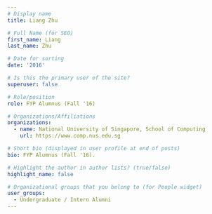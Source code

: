 ```yaml
---
# Display name
title: Liang Zhu

# Full Name (for SEO) 
first_name: Liang
last_name: Zhu

# Date for sorting
date: '2016'

# Is this the primary user of the site?
superuser: false

# Role/position
role: FYP Alumnus (Fall '16)

# Organizations/Affiliations
organizations:
  - name: National University of Singapore, School of Computing
    url: https://www.comp.nus.edu.sg

# Short bio (displayed in user profile at end of posts)
bio: FYP Alumnus (Fall '16). 

# Highlight the author in author lists? (true/false)
highlight_name: false

# Organizational groups that you belong to (for People widget)
user_groups:
  - Undergraduate / Intern Alumni
---
```

